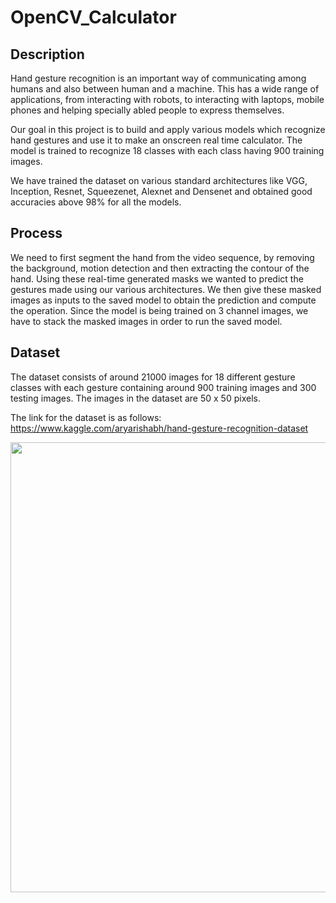 # OpenCV_Calculator

## Description
Hand gesture recognition is an important way of communicating among humans and also between human and a machine. This has a wide range of applications, from interacting with robots, to interacting with laptops, mobile phones and helping specially abled people to express themselves. 

Our goal in this project is to build and apply various models which recognize hand gestures and use it to make an onscreen real time calculator. The model is trained to recognize 18 classes with each class having 900 training images. 

We have trained the dataset on various standard architectures like VGG, Inception, Resnet, Squeezenet, Alexnet and Densenet and obtained good accuracies above 98% for all the models.

## Process
We need to first segment the hand from the video sequence, by removing the background, motion detection and then extracting the contour of the hand. Using these real-time generated masks we wanted to predict the gestures made using our various architectures. We then give these masked images as inputs to the saved model to obtain the prediction and compute the operation. Since the model is being trained on 3 channel images, we have to stack the masked images in order to run the saved model. 

## Dataset
The dataset consists of around 21000 images for 18 different gesture classes with each gesture containing around 900 training images and 300 testing images. The images in the dataset are 50 x 50 pixels.

The link for the dataset is as follows:
https://www.kaggle.com/aryarishabh/hand-gesture-recognition-dataset

<img src="images/labels.png" width="720" >
